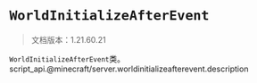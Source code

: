 # `WorldInitializeAfterEvent`

> 文档版本：1.21.60.21

`WorldInitializeAfterEvent`类。script_api.@minecraft/server.worldinitializeafterevent.description
